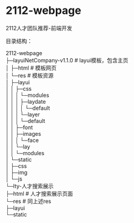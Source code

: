 # 2112-webpage
2112人才团队推荐-前端开发

目录结构：

2112-webpage  
├─layuiNetCompany-v1.1.0        # layui模板，包含主页  
│  ├─html                       # 模板网页  
│  └─res                        # 模板资源  
│      ├─layui  
│      │  ├─css  
│      │  │  └─modules  
│      │  │      ├─laydate  
│      │  │      │  └─default  
│      │  │      └─layer  
│      │  │          └─default  
│      │  ├─font  
│      │  ├─images  
│      │  │  └─face  
│      │  └─lay  
│      │      └─modules  
│      └─static  
│          ├─css  
│          ├─img  
│          └─js  
└─lty-人才搜索展示  
    ├─html                      # 人才搜索展示页面  
    └─res                       # 同上述res  
        ├─layui  
        └─static  
